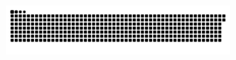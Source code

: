 <picture>
  <source media="(prefers-color-scheme: dark)" srcset="https://raw.githubusercontent.com/MarineHakobyan/MarineHakobyan/0dd44bf0287fe764d037d5d6b9dfb0da5ae6a901/github-contribution-grid-snake-dark.svg" />
  <source media="(prefers-color-scheme: light)" srcset="https://raw.githubusercontent.com/MarineHakobyan/MarineHakobyan/0dd44bf0287fe764d037d5d6b9dfb0da5ae6a901/github-contribution-grid-snake.svg" />
  <img alt="github-snake" src="https://raw.githubusercontent.com/MarineHakobyan/MarineHakobyan/0dd44bf0287fe764d037d5d6b9dfb0da5ae6a901/github-contribution-grid-snake-dark.svg" />
</picture>
